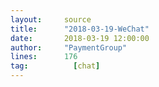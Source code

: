 ```yaml
---
layout:     source 
title:      "2018-03-19-WeChat"
date:       2018-03-19 12:00:00
author:     "PaymentGroup"
lines:      176 
tag:		  [chat]
---
```

